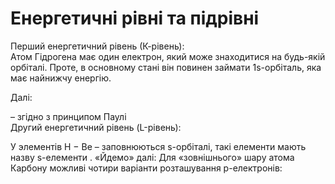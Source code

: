 # Енергетичні рівні та підрівні
Перший енергетичний рівень (К-рівень):      
Атом Гідрогена має один електрон, який може знаходитися на будь-якій орбіталі. Проте, в основному стані він повинен займати 1s-орбіталь, яка має найнижчу енергію.       
<!--картинка--->

Далі:
<!--картинка--->        
– згідно з принципом Паулі  
Другий енергетичний рівень (L-рівень):<!--картинка---> 
        
У элементів Н − Ве – заповнюються s-орбіталі, такі елементи мають назву  s-елементи .
«Йдемо» далі:<!--картинка---> 
Для «зовнішнього» шару атома Карбону можливі чотири варіанти розташування р-електронів:<!--картинка---> 


